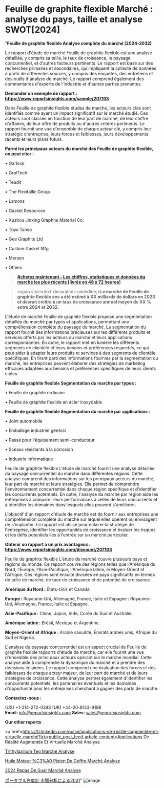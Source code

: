 # Feuille de graphite flexible Marché : analyse du pays, taille et analyse SWOT[2024]

"<strong>Feuille de graphite flexible Analyse complète du marché (2024-2032)</strong>

Le rapport d'étude de marché Feuille de graphite flexible est une analyse détaillée, y compris sa taille, le taux de croissance, le paysage concurrentiel, et d'autres facteurs pertinents. Le rapport est basé sur des recherches primaires et secondaires, qui impliquent la collecte de données à partir de différentes sources, y compris des enquêtes, des entretiens et des outils d'analyse de marché. Le rapport comprend également des commentaires d'experts de l'industrie et d'autres parties prenantes.

<strong>Demander un exemple de rapport : </strong><strong><a href=https://www.reportsinsights.com/sample/207103>https://www.reportsinsights.com/sample/207103</a></strong>

Dans Feuille de graphite flexible études de marché, les acteurs clés sont identifiés comme ayant un impact significatif sur le marché étudié. Ces acteurs sont classés en fonction de leur part de marché, de leur chiffre d'affaires, de leur offre de produits ou d'autres critères pertinents. Le rapport fournit une vue d'ensemble de chaque acteur clé, y compris leur stratégie d'entreprise, leurs forces et faiblesses, leurs développements récents et leurs plans futurs.

<strong>Parmi les principaux acteurs du marché des Feuille de graphite flexible, on peut citer :</strong>

• Garlock

• GrafTech

• Teadit

• The Flexitallic Group

• Lamons

• Gasket Resources

• Xuzhou Jinxing Graphite Material Co.

• Toyo Tanso

• Gee Graphite Ltd

• Custom Gasket Mfg

• Mersen

• Others

<blockquote><a href=https://reportsinsights.com/buynow/207103><span style=text-decoration: underline;><strong>Achetez maintenant - Les chiffres, statistiques et données du marché les plus récents [livrés en 48 à 72 heures]</strong></span></a></blockquote>
<blockquote>
<div class=group w-full text-gray-800 dark:text-gray-100 border-b border-black/10 dark:border-gray-900/50 bg-gray-50 dark:bg-[#444654]>
<div class=flex p-4 gap-4 text-base md:gap-6 md:max-w-2xl lg:max-w-xl xl:max-w-3xl md:py-6 lg:px-0 m-auto>
<div class=relative flex flex-col w-[calc(100%-50px)] gap-1 md:gap-3 lg:w-[calc(100%-115px)]>
<div class=flex flex-grow flex-col gap-3>
<div class=min-h-[20px] flex flex-col items-start gap-4 whitespace-pre-wrap break-words>
<div class=result-streaming markdown prose w-full break-words dark:prose-invert light>

<span style=text-decoration: underline;><strong>Le marché de Feuille de graphite flexible ans a été estimé à XX milliards de dollars en 2023 et devrait croître à un taux de croissance annuel moyen de XX % entre 2024 et 2032.</strong></span>

</div>
</div>
</div>
</div>
</div>
</div></blockquote>
L'étude de marché Feuille de graphite flexible propose une segmentation détaillée du marché par types et applications, permettant une compréhension complète du paysage du marché. La segmentation du rapport fournit des informations précieuses sur les différents produits et services offerts par les acteurs du marché et leurs applications correspondantes. En outre, le rapport met en lumière les différents segments de clientèle et leurs besoins et préférences respectifs, ce qui peut aider à adapter leurs produits et services à des segments de clientèle spécifiques. En tirant parti des informations fournies par la segmentation du marché, les entreprises peuvent élaborer des stratégies de marketing efficaces adaptées aux besoins et préférences spécifiques de leurs clients cibles.

<strong>Feuille de graphite flexible Segmentation du marché par types :</strong>

• Feuille de graphite ordinaire

• Feuille de graphite flexible en acier inoxydable

<strong>Feuille de graphite flexible Segmentation du marché par applications :</strong>

• Joint automobile

• Emballage industriel général

• Passé pour l'équipement semi-conducteur

• Sceaux résistants à la corrosion

• Industrie informatique

Feuille de graphite flexible L'étude de marché fournit une analyse détaillée du paysage concurrentiel du marché dans différentes régions. Cette analyse comprend des informations sur les principaux acteurs du marché, leur part de marché et leurs stratégies. Elle permet de comprendre l'environnement concurrentiel dans chaque région spécifique et d'identifier les concurrents potentiels. En outre, l'analyse du marché par région aide les entreprises à comparer leurs performances à celles de leurs concurrents et à identifier les domaines dans lesquels elles peuvent s'améliorer.

L'objectif d'un rapport d'étude de marché est de fournir aux entreprises une compréhension complète du marché sur lequel elles opèrent ou envisagent de s'implanter. Le rapport est utilisé pour éclairer la stratégie de l'entreprise, identifier les opportunités de croissance et évaluer les risques et les défis potentiels liés à l'entrée sur un marché particulier.

<strong>Obtenir un rapport à un prix avantageux : <a href=https://www.reportsinsights.com/discount/207103>https://www.reportsinsights.com/discount/207103</a></strong>

Feuille de graphite flexible L'étude de marché couvre plusieurs pays et régions du monde. Ce rapport couvre des régions telles que l'Amérique du Nord, l'Europe, l'Asie-Pacifique, l'Amérique latine, le Moyen-Orient et l'Afrique. Ces régions sont ensuite divisées en pays significatifs en termes de taille de marché, de taux de croissance et de potentiel de croissance.

<strong>Amérique du Nord :</strong> États-Unis et Canada.

<strong>Europe :</strong> Royaume-Uni, Allemagne, France, Italie et Espagne : Royaume-Uni, Allemagne, France, Italie et Espagne.

<strong>Asie-Pacifique :</strong> Chine, Japon, Inde, Corée du Sud et Australie.

<strong>Amérique latine :</strong> Brésil, Mexique et Argentine.

<strong>Moyen-Orient et Afrique :</strong> Arabie saoudite, Émirats arabes unis, Afrique du Sud et Nigeria.

L'analyse du paysage concurrentiel est un aspect crucial de Feuille de graphite flexible rapports d'étude de marché, car elle fournit une vue d'ensemble des principaux acteurs opérant sur le marché mondial. Cette analyse aide à comprendre la dynamique du marché et à prendre des décisions éclairées. Le rapport comprend une évaluation des forces et des faiblesses de chaque acteur majeur, de leur part de marché et de leurs stratégies de croissance. Cette analyse permet également d'identifier les concurrents potentiels, les partenaires éventuels et les domaines d'opportunité pour les entreprises cherchant à gagner des parts de marché.

<strong>Contactez-nous :</strong>

(US) +1-214-272-0393
(UK) +44-20-8133-9198
<strong>Email:</strong> <a>info@reportsinsights.com</a>
<strong>Sales:</strong> <a>sales@reportsinsights.com</a>

<strong>Our other reports</strong>

<a href=https://fr.linkedin.com/pulse/applications-de-réalité-augmentée-et-virtuelle-marché?trk=public_post_feed-article-content>Applications De Réalité Augmentée Et Virtuelle Marché Analyse</a>

<a href=https://www.linkedin.com/pulse/tri%C3%A9thylgallium-teg-march%C3%A9-analyse-et-tendances-1plgf/>Trithylgallium Teg Marché Analyse</a>

<a href=https://www.linkedin.com/pulse/huile-moteur-%C3%A0-piston-de-coffre-march%C3%A9-segmentation-ae1if/>Huile Moteur %C3%A0 Piston De Coffre Marché Analyse</a>

<a href=https://www.linkedin.com/pulse/2024-repas-de-guar-march%C3%A9-informations-bas%C3%A9es-tpmbc/>2024 Repas De Guar Marché Analyse</a>

<a href=https://www.linkedin.com/pulse/ポータブル光度計-市場2028年までのcagrの予測-market-reports-outlook-360/>ポータブル光度計 市場分析による2031</a>"
![image](https://github.com/daminid12/RImarketexcellence/assets/158430485/3cdc97a2-e548-48ad-987f-660c11d681d9)
